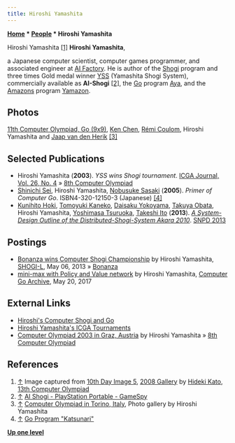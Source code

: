```yaml
---
title: Hiroshi Yamashita
---
```

**[Home](Home "Home") * [People](People "People") * Hiroshi Yamashita**

[](http://www.geocities.jp/hideki_katoh/13days/10th_day/slides/DSCF3185.html) Hiroshi Yamashita <a id="cite-note-1" href="#cite-ref-1">[1]</a>
**Hiroshi Yamashita**,

a Japanese computer scientist, computer games programmer, and associated engineer at [AI Factory](AI_Factory "AI Factory"). He is author of the [Shogi](Shogi "Shogi") program and three times Gold medal winner [YSS](index.php?title=YSS&action=edit&redlink=1 "YSS (page does not exist)") (Yamashita Shogi System), commercially available as **AI-Shogi** <a id="cite-note-2" href="#cite-ref-2">[2]</a>, the [Go](Go "Go") program [Aya](https://www.game-ai-forum.org/icga-tournaments/program.php?id=3), and the [Amazons](Amazons "Amazons") program [Yamazon](https://www.game-ai-forum.org/icga-tournaments/program.php?id=163).

## Photos

[](http://www.yss-aya.com/photo/20060525torino/Htmls/PICT1076.html)
[11th Computer Olympiad, Go (9x9)](11th_Computer_Olympiad#Go9x9 "11th Computer Olympiad"), [Ken Chen](Keh-Hsun_Chen "Keh-Hsun Chen"), [Rémi Coulom](R%C3%A9mi_Coulom "Rémi Coulom"), Hiroshi Yamashita and [Jaap van den Herik](Jaap_van_den_Herik "Jaap van den Herik") <a id="cite-note-3" href="#cite-ref-3">[3]</a>

## Selected Publications

- Hiroshi Yamashita (**2003**). *YSS wins Shogi tournament*. [ICGA Journal, Vol. 26, No. 4](ICGA_Journal#26_4 "ICGA Journal") » [8th Computer Olympiad](8th_Computer_Olympiad#Shogi "8th Computer Olympiad")
- [Shinichi Sei](index.php?title=Shinichi_Sei&action=edit&redlink=1 "Shinichi Sei (page does not exist)"), Hiroshi Yamashita, [Nobusuke Sasaki](Nobusuke_Sasaki "Nobusuke Sasaki") (**2005**). *Primer of Computer Go*. ISBN4-320-12150-3 (Japanese) <a id="cite-note-4" href="#cite-ref-4">[4]</a>
- [Kunihito Hoki](Kunihito_Hoki "Kunihito Hoki"), [Tomoyuki Kaneko](Tomoyuki_Kaneko "Tomoyuki Kaneko"), [Daisaku Yokoyama](Daisaku_Yokoyama "Daisaku Yokoyama"), [Takuya Obata](Takuya_Obata "Takuya Obata"), Hiroshi Yamashita, [Yoshimasa Tsuruoka](Yoshimasa_Tsuruoka "Yoshimasa Tsuruoka"), [Takeshi Ito](Takeshi_Ito "Takeshi Ito") (**2013**). *[A System-Design Outline of the Distributed-Shogi-System Akara 2010](https://ieeexplore.ieee.org/document/6598505/)*. [SNPD 2013](https://dblp.uni-trier.de/db/conf/snpd/snpd2013.html)

## Postings

- [Bonanza wins Computer Shogi Championship](https://groups.google.com/d/msg/shogi-l/lauO5HQFQNw/FHtovUqEwBEJ) by Hiroshi Yamashita, [SHOGI-L](Computer_Chess_Forums "Computer Chess Forums"), May 06, 2013 » [Bonanza](Bonanza "Bonanza")
- [mini-max with Policy and Value network](https://groups.google.com/d/msg/computer-go-archive/0lbCSpxozos/vUsnILL3BwAJ) by Hiroshi Yamashita, [Computer Go Archive](https://groups.google.com/forum/#!forum/computer-go-archive), May 20, 2017

## External Links

- [Hiroshi's Computer Shogi and Go](http://www.yss-aya.com/)
- [Hiroshi Yamashita's ICGA Tournaments](https://www.game-ai-forum.org/icga-tournaments/person.php?id=4)
- [Computer Olympiad 2003 in Graz, Austria](http://www.yss-aya.com/photo/graz2003/graz2003.html) by Hiroshi Yamashita » [8th Computer Olympiad](8th_Computer_Olympiad "8th Computer Olympiad")

## References

1. <a id="cite-ref-1" href="#cite-note-1">↑</a> Image captured from [10th Day Image 5](http://www.geocities.jp/hideki_katoh/13days/10th_day/slides/DSCF3185.html), [2008 Gallery](http://www.geocities.jp/hideki_katoh/13days/index.html) by [Hideki Kato](Hideki_Kato "Hideki Kato"), [13th Computer Olympiad](13th_Computer_Olympiad "13th Computer Olympiad")
1. <a id="cite-ref-2" href="#cite-note-2">↑</a> [AI Shogi - PlayStation Portable - GameSpy](http://psp.gamespy.com/playstation-portable/ai-series-shougo/)
1. <a id="cite-ref-3" href="#cite-note-3">↑</a> [Computer Olympiad in Torino, Italy](http://www.yss-aya.com/photo/20060525torino/index06.html), Photo gallery by Hiroshi Yamashita
1. <a id="cite-ref-4" href="#cite-note-4">↑</a> [Go Program "Katsunari"](http://homepage1.nifty.com/Ike/katsunari/index_e.html)

**[Up one level](People "People")**

